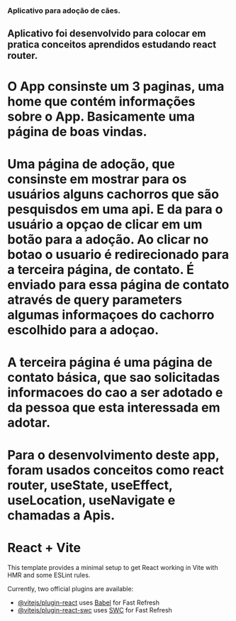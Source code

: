 ### Aplicativo para adoção de cães.

## Aplicativo foi desenvolvido para colocar em pratica conceitos aprendidos estudando react router.

# O App consinste um 3 paginas, uma home que contém informações sobre o App. Basicamente uma página de boas vindas.

# Uma página de adoção, que consinste em mostrar para os usuários alguns cachorros que são pesquisdos em uma api. E da para o usuário a opçao de clicar em um botão para a adoção. Ao clicar no botao o usuario é redirecionado para a terceira página, de contato. É enviado para essa página de contato através de query parameters algumas informaçoes do cachorro escolhido para a adoçao.

# A terceira página é uma página de contato básica, que sao solicitadas informacoes do cao a ser adotado e da pessoa que esta interessada em adotar.

# Para o desenvolvimento deste app, foram usados conceitos como react router, useState, useEffect, useLocation, useNavigate e chamadas a Apis.

# React + Vite

This template provides a minimal setup to get React working in Vite with HMR and some ESLint rules.

Currently, two official plugins are available:

- [@vitejs/plugin-react](https://github.com/vitejs/vite-plugin-react/blob/main/packages/plugin-react/README.md) uses [Babel](https://babeljs.io/) for Fast Refresh
- [@vitejs/plugin-react-swc](https://github.com/vitejs/vite-plugin-react-swc) uses [SWC](https://swc.rs/) for Fast Refresh
